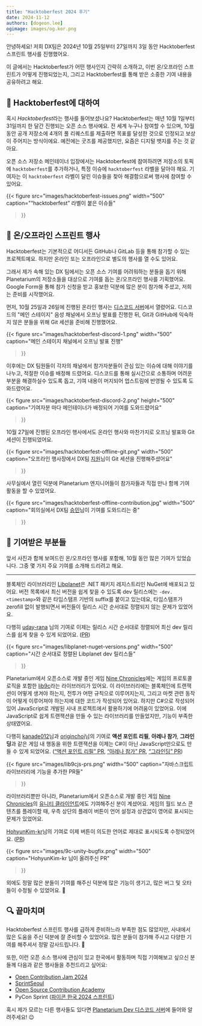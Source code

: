 ```yaml
---
title: "Hacktoberfest 2024 후기"
date: 2024-11-12
authors: [dogeon.lee]
ogimage: images/og.kor.png
---
```


안녕하세요! 저희 DX팀은 2024년 10월 25일부터 27일까지 3일 동안 Hacktoberfest 스프린트 행사를 진행했어요.

이 글에서는 Hacktoberfest가 어떤 행사인지 간략히 소개하고, 이번 온/오프라인 스프린트가 어떻게 진행되었는지, 그리고 Hacktoberfest를 통해 받은 소중한 기여 내용을 공유하려고 해요.

## 📝 Hacktoberfest에 대하여

혹시 <dfn>Hacktoberfest</dfn>라는 행사를 들어보셨나요? Hacktoberfest는 매년 10월 1일부터 31일까지 한 달간 진행되는 오픈 소스 행사예요. 전 세계 누구나 참여할 수 있으며, 10월 동안 공개 저장소에 4개의 풀 리퀘스트를 제출하면 목표를 달성한 것으로 인정되고 보상이 주어지는 방식이에요. 예전에는 굿즈를 제공했지만, 요즘은 디지털 뱃지를 주는 것 같아요.

오픈 소스 저장소 메인테이너 입장에서는 Hacktoberfest에 참여하려면 저장소의 토픽에 `hacktoberfest`를 추가하거나, 특정 이슈에 `hacktoberfest` 라벨을 달아야 해요. 기여자는 이 `hacktoberfest` 라벨이 달린 이슈들을 찾아 해결함으로써 행사에 참여할 수 있어요.

{{<
figure
  src="images/hacktoberfest-issues.png"
  width="500"
  caption="<q>hacktoberfest</q> 라벨이 붙은 이슈들"
>}}

[hacktoberfest]: https://hacktoberfest.digitalocean.com/

## 🙌 온/오프라인 스프린트 행사

Hacktoberfest는 기본적으로 어디서든 GitHub나 GitLab 등을 통해 참가할 수 있는 프로젝트예요. 하지만 온라인 또는 오프라인으로 별도의 행사를 열 수도 있어요.

그래서 제가 속해 있는 DX 팀에서는 오픈 소스 기여를 어려워하는 분들을 돕기 위해 Planetarium의 저장소들을 대상으로 기여를 돕는 온/오프라인 행사를 기획했어요. Google Form을 통해 참가 신청을 받고 홍보한 덕분에 많은 분이 참가해 주셨고, 저희는 준비를 시작했어요.

먼저, 10월 25일과 26일에 진행된 온라인 행사는 [디스코드 서버][pl-dev-discord]에서 열렸어요. 디스코드의 "메인 스테이지" 음성 채널에서 오프닝 발표를 진행한 뒤, Git과 GitHub에 익숙하지 않은 분들을 위해 Git 세션을 준비해 진행했어요.

{{<
figure
  src="images/hacktoberfest-discord-1.png"
  width="500"
  caption="메인 스테이지 채널에서 오프닝 발표 진행"
>}}


이후에는 DX 팀원들이 각자의 채널에서 참가자분들이 관심 있는 이슈에 대해 이야기를 나누고, 적절한 이슈를 배정해 드렸어요. 디스코드를 통해 실시간으로 소통하며 어려운 부분을 해결하실수 있도록 돕고, 기여 내용이 머지되어 업스트림에 반영될 수 있도록 도와드렸어요.

{{<
figure
  src="images/hacktoberfest-discord-2.png"
  height="500"
  caption="기여자분 마다 메인테이너가 배정되어 기여를 도와드렸어요"
>}}

10월 27일에 진행된 오프라인 행사에서도 온라인 행사와 마찬가지로 오프닝 발표와 Git 세션이 진행되었어요.

{{<
figure
  src="images/hacktoberfest-offline-git.png"
  width="500"
  caption="오프라인 행사장에서 DX팀 [지원](https://github.com/Atralupus)님이 Git 세션을 진행해주셨어요"
>}}

사무실에서 열린 덕분에 Planetarium 엔지니어들이 참가자들과 직접 만나 함께 기여 활동을 할 수 있었어요.

{{<
figure
  src="images/hacktoberfest-offline-contribution.jpg"
  width="500"
  caption="회의실에서 DX팀 [승민](https://github.com/boscohyun)님이 기여를 도와드리는 중"
>}}

## 🙏 기여받은 부분들

앞서 사진과 함께 보여드린 온/오프라인 행사를 포함해, 10월 동안 많은 기여가 있었습니다. 그중 몇 가지 주요 기여를 소개해 드리려고 해요.

-----

블록체인 라이브러리인 [Libplanet][libplanet]은 .NET 패키지 레지스트리인 NuGet에 배포되고 있어요. 버전 목록에서 최신 버전을 쉽게 찾을 수 있도록 dev 릴리스에는 `-dev.<timestamp>`와 같은 타임스탬프 기반의 suffix를 붙이고 있는데요, 타임스탬프가 zerofill 없이 발행되면서 버전들이 릴리스 시간 순서대로 정렬되지 않는 문제가 있었어요.

다행히 [uday-rana](https://github.com/uday-rana) 님의 기여로 이제는 릴리스 시간 순서대로 정렬되어 최신 dev 릴리스를 쉽게 찾을 수 있게 되었어요. ([PR][libplanet-nuget-pr])

[libplanet-nuget-pr]: https://github.com/planetarium/libplanet/pull/3957

{{<
figure
  src="images/libplanet-nuget-versions.png"
  width="500"
  caption="시간 순서대로 정렬된 Libplanet dev 릴리스들"
>}}

Planetarium에서 오픈소스로 개발 중인 게임 [Nine Chronicles][9c-dev-portal]에는 게임의 프로토콜 로직을 포함한 [lib9c][lib9c]라는 라이브러리가 있어요. 이 라이브러리에는 블록체인에 트랜잭션이 어떻게 생겨야 하는지, 전투가 어떤 규칙으로 이루어지는지, 그리고 마켓 관련 동작이 어떻게 이루어져야 하는지에 대한 코드가 작성되어 있어요. 하지만 C#으로 작성되어 있어 JavaScript로 개발된 사내 프로젝트에서 활용하기에 어려움이 있었어요. 이에 JavaScript로 쉽게 트랜잭션을 만들 수 있는 라이브러리를 만들었지만, 기능이 부족한 상태였어요.

다행히 [kanade012](https://github.com/kanade012)님과 [originchoi](https://github.com/originchoi)님의 기여로 **액션 포인트 리필**, **아레나 참가**, **그라인딩**과 같은 게임 내 행동을 위한 트랜잭션을 이제는 C#이 아닌 JavaScript만으로도 만들 수 있게 되었어요. ([“액션 포인트 리필” PR](https://github.com/planetarium/lib9c/pull/2941), [“아레나 참가” PR](https://github.com/planetarium/lib9c/pull/2946), [“그라인딩” PR](https://github.com/planetarium/lib9c/pull/2949))

{{<
figure
  src="images/lib9cjs-prs.png"
  width="500"
  caption="자바스크립트 라이브러리에 기능을 추가한 PR들"
>}}

라이브러리뿐만 아니라, Planetarium에서 오픈소스로 개발 중인 게임 [Nine Chronicles][9c-dev-portal]의 [유니티 클라이언트][9c-unity]에도 기여해주신 분이 계셨어요. 게임의 월드 보스 콘텐츠를 플레이할 때, 우측 상단의 플레이 버튼이 언어 설정과 상관없이 영어로 표시되는 문제가 있었어요.

[HohyunKim-kr](https://github.com/HohyunKim-kr)님의 기여로 이제 버튼이 의도한 언어로 제대로 표시되도록 수정되었어요. ([PR][unity-bugfix-pr])

{{<
figure
  src="images/9c-unity-bugfix.png"
  width="500"
  caption="HohyunKim-kr 님이 올려주신 PR"
>}}

[unity-bugfix-pr]: https://github.com/planetarium/NineChronicles/pull/6232

외에도 정말 많은 분들이 기여를 해주신 덕분에 많은 기능이 생기고, 많은 버그 및 오타들이 수정될 수 있었어요. 🙏


[libplanet]: https://github.com/planetarium/libplanet
[lib9c]: https://github.com/planetarium/lib9c
[9c-dev-portal]: https://nine-chronicles.dev/
[9c-unity]: https://github.com/planetarium/NineChronicles

## 🔍 끝마치며

Hacktoberfest 스프린트 행사를 급하게 준비하느라 부족한 점도 많았지만, 사내에서 많은 도움을 주신 덕분에 잘 준비할 수 있었어요. 많은 분들이 참가해 주시고 다양한 기여를 해주셔서 정말 감사드립니다. 🙏

또한, 이런 오픈 소스 행사에 관심이 있고 한국에서 활동하며 직접 기여해보고 싶으신 분들께 다음과 같은 행사들을 추천드리고 싶어요:

 - [Open Contribution Jam 2024](https://festa.io/events/6342)
 - [SprintSeoul](https://x.com/sprintseoul)
 - [Open Source Contribution Academy](https://www.contribution.ac/)
 - PyCon Sprint ([파이콘 한국 2024 스프린트](https://2024.pycon.kr/program/sprint))

혹시 제가 모르는 다른 행사들도 있다면 [Planetarium Dev 디스코드 서버][pl-dev-discord]에 들어와 알려주세요! 😉

[pl-dev-discord]: https://planetarium.dev/discord
